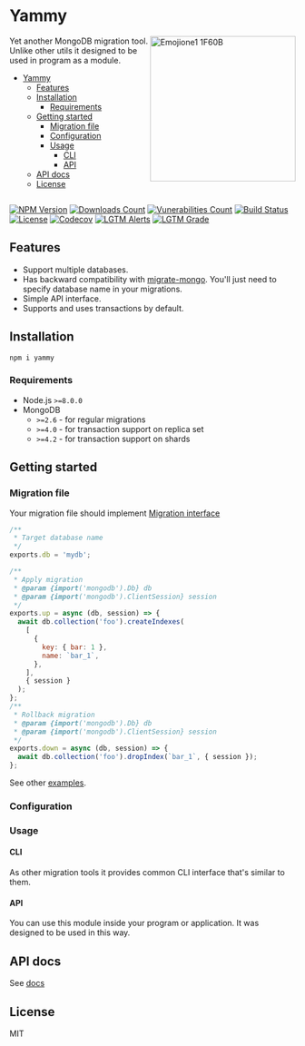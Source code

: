# Yammy

<a title="Emoji One [CC BY-SA (https://creativecommons.org/licenses/by-sa/4.0)]" href="https://commons.wikimedia.org/wiki/File:Emojione1_1F60B.svg"><img style="float: right" width="256" alt="Emojione1 1F60B" src="https://upload.wikimedia.org/wikipedia/commons/thumb/7/7f/Emojione1_1F60B.svg/256px-Emojione1_1F60B.svg.png"></a>

Yet another MongoDB migration tool. Unlike other utils it designed to be used in program as a module.

- [Yammy](#yammy)
  - [Features](#features)
  - [Installation](#installation)
    - [Requirements](#requirements)
  - [Getting started](#getting-started)
    - [Migration file](#migration-file)
    - [Configuration](#configuration)
    - [Usage](#usage)
      - [CLI](#cli)
      - [API](#api)
  - [API docs](#api-docs)
  - [License](#license)

<div style="clear: both;"></div>

[![NPM Version](https://img.shields.io/npm/v/yammy.svg)](https://www.npmjs.com/package/yammy)
[![Downloads Count](https://img.shields.io/npm/dm/yammy.svg)](https://www.npmjs.com/package/yammy)
[![Vunerabilities Count](https://snyk.io/test/npm/yammy/badge.svg)](https://www.npmjs.com/package/yammy)
[![Build Status](https://gitlab.com/m03geek/yammy/badges/master/pipeline.svg)](https://gitlab.com/m03geek/yammy/commits/master)
[![License](https://img.shields.io/npm/l/yammy.svg)](https://gitlab.com/m03geek/yammy/blob/master/LICENSE)
[![Codecov](https://img.shields.io/codecov/c/gl/m03geek/yammy.svg)](https://codecov.io/gl/m03geek/yammy)
[![LGTM Alerts](https://img.shields.io/lgtm/alerts/github/SkeLLLa/yammy.svg)](https://lgtm.com/projects/g/SkeLLLa/yammy/)
[![LGTM Grade](https://img.shields.io/lgtm/grade/javascript/github/SkeLLLa/yammy.svg)](https://lgtm.com/projects/g/SkeLLLa/yammy/)

## Features

* Support multiple databases.
* Has backward compatibility with [migrate-mongo](https://www.npmjs.com/package/migrate-mongo). You'll just need to specify database name in your migrations.
* Simple API interface.
* Supports and uses transactions by default.

## Installation

```
npm i yammy
```

### Requirements

* Node.js `>=8.0.0`
* MongoDB 
  * `>=2.6` - for regular migrations
  * `>=4.0` - for transaction support on replica set
  * `>=4.2` - for transaction support on shards

## Getting started

### Migration file

Your migration file should implement [Migration interface](./docs/interfaces/migration.md)

```js
/**
 * Target database name
 */
exports.db = 'mydb';

/**
 * Apply migration
 * @param {import('mongodb').Db} db
 * @param {import('mongodb').ClientSession} session
 */
exports.up = async (db, session) => {
  await db.collection('foo').createIndexes(
    [
      {
        key: { bar: 1 },
        name: `bar_1`,
      },
    ],
    { session }
  );
};
/**
 * Rollback migration
 * @param {import('mongodb').Db} db
 * @param {import('mongodb').ClientSession} session
 */
exports.down = async (db, session) => {
  await db.collection('foo').dropIndex(`bar_1`, { session });
};
```

See other [examples](./example).

### Configuration

### Usage

#### CLI

As other migration tools it provides common CLI interface that's similar to them.

#### API

You can use this module inside your program or application. It was designed to be used in this way.

## API docs

See [docs](./docs/README.md)

## License

MIT